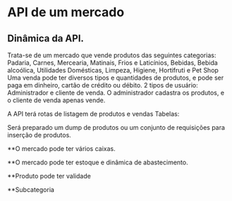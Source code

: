 
# API de um mercado


## Dinâmica da API.

Trata-se de um mercado que vende produtos das seguintes categorias:
Padaria, Carnes, Mercearia, Matinais, Frios e Laticínios, Bebidas, Bebida alcoólica, Utilidades Domésticas, Limpeza, Higiene, Hortifruti e Pet Shop
Uma venda pode ter diversos tipos e quantidades de produtos, e pode ser paga em dinheiro, cartão de crédito ou débito.
2 tipos de usuário: Administrador e cliente de venda.
O administrador cadastra os produtos, e o cliente de venda apenas vende.


A API terá rotas de listagem de produtos e vendas
Tabelas:


Será preparado um dump de produtos ou um conjunto de requisições para inserção de produtos.


**O mercado pode ter vários caixas.

**O mercado pode ter estoque e dinâmica de abastecimento.

**Produto pode ter validade

**Subcategoria